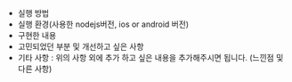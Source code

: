 - 실행 방법
- 실행 환경(사용한 nodejs버전, ios or android 버전)
- 구현한 내용
- 고민되었던 부분 및 개선하고 싶은 사항
- 기타 사항 : 위의 사항 외에 추가 하고 싶은 내용을 추가해주시면 됩니다. (느낀점 및 다른 사항)